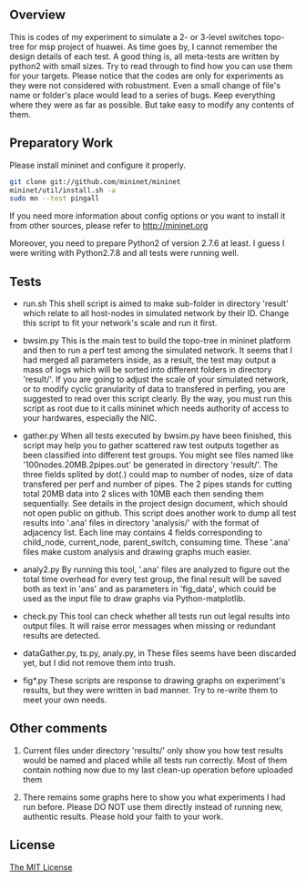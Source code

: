 ## Overview

This is codes of my experiment to simulate a 2- or 3-level switches topo-tree for msp project of huawei.
As time goes by, I cannot remember the design details of each test. A good thing is, all meta-tests are
written by python2 with small sizes. Try to read through to find how you can use them for your targets.
Please notice that the codes are only for experiments as they were not considered with robustment. Even 
a small change of file's name or folder's place would lead to a series of bugs. Keep everything where 
they were as far as possible. But take easy to modify any contents of them.

## Preparatory Work

Please install mininet and configure it properly.

```bash
git clone git://github.com/mininet/mininet
mininet/util/install.sh -a
sudo mn --test pingall
```

If you need more information about config options or you want to install it from other sources, please 
refer to http://mininet.org

Moreover, you need to prepare Python2 of version 2.7.6 at least. I guess I were writing with Python2.7.8 
and all tests were running well.

## Tests

+ run.sh
This shell script is aimed to make sub-folder in directory 'result' which relate to all host-nodes in 
simulated network by their ID. Change this script to fit your network's scale and run it first.

+ bwsim.py
This is the main test to build the topo-tree in mininet platform and then to run a perf test among the 
simulated network. It seems that I had merged all parameters inside, as a result, the test may output a
mass of logs which will be sorted into different folders in directory 'result/'.
If you are going to adjust the scale of your simulated network, or to modify cyclic granularity of data
to transfered in perfing, you are suggested to read over this script clearly.
By the way, you must run this script as root due to it calls mininet which needs authority of access to 
your hardwares, especially the NIC. 

+ gather.py
When all tests executed by bwsim.py have been finished, this script may help you to gather scattered raw
test outputs together as been classified into different test groups. You might see files named like
'100nodes.20MB.2pipes.out' be generated in directory 'result/'. The three fields splited by dot(.) could
map to number of nodes, size of data transfered per perf and number of pipes. The 2 pipes stands for 
cutting total 20MB data into 2 slices with 10MB each then sending them sequentially. See details in the 
project design document, which should not open public on github.
This script does another work to dump all test results into '.ana' files in directory 'analysis/' with the 
format of adjacency list. Each line may contains 4 fields corresponding to child_node, current_node, 
parent_switch, consuming time. These '.ana' files make custom analysis and drawing graphs much easier.

+ analy2.py
By running this tool, '.ana' files are analyzed to figure out the total time overhead for every test group,
the final result will be saved both as text in 'ans' and as parameters in 'fig_data', which could be used as
the input file to draw graphs via Python-matplotlib.

+ check.py
This tool can check whether all tests run out legal results into output files. It will raise error messages 
when missing or redundant results are detected.

+ dataGather.py, ts.py, analy.py, in
These files seems have been discarded yet, but I did not remove them into trush.

+ fig*.py
These scripts are response to drawing graphs on experiment's results, but they were written in bad manner. 
Try to re-write them to meet your own needs.

## Other comments

1. Current files under directory 'results/' only show you how test results would be named and placed while 
all tests run correctly. Most of them contain nothing now due to my last clean-up operation before uploaded
them

2. There remains some graphs here to show you what experiments I had run before. Please DO NOT use them
directly instead of running new, authentic results. Please hold your faith to your work.

## License
[The MIT License](https://github.com/huangxs139/hw-msp-mininet-simulation/blob/master/LICENSE)